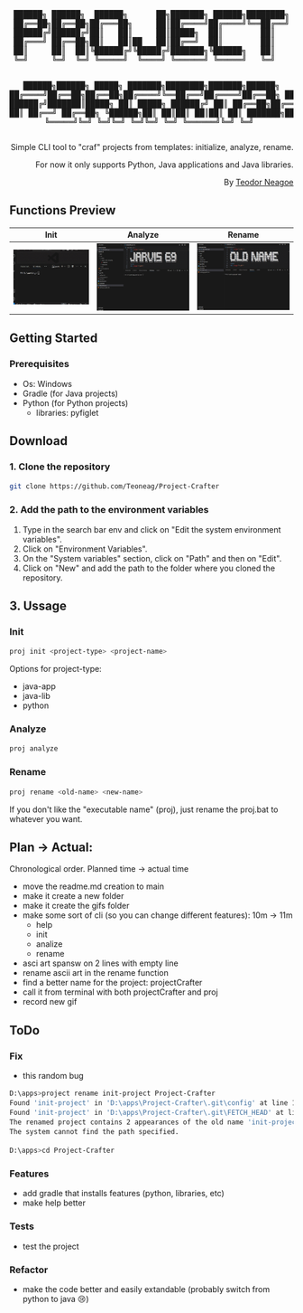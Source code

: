 <div align="center">
<pre>
██████╗ ██████╗  ██████╗      ██╗███████╗ ██████╗████████╗
██╔══██╗██╔══██╗██╔═══██╗     ██║██╔════╝██╔════╝╚══██╔══╝
██████╔╝██████╔╝██║   ██║     ██║█████╗  ██║        ██║   
██╔═══╝ ██╔══██╗██║   ██║██   ██║██╔══╝  ██║        ██║   
██║     ██║  ██║╚██████╔╝╚█████╔╝███████╗╚██████╗   ██║   
╚═╝     ╚═╝  ╚═╝ ╚═════╝  ╚════╝ ╚══════╝ ╚═════╝   ╚═╝   
                                                          
 ██████╗██████╗  █████╗ ███████╗████████╗███████╗██████╗ 
██╔════╝██╔══██╗██╔══██╗██╔════╝╚══██╔══╝██╔════╝██╔══██╗
██║     ██████╔╝███████║█████╗     ██║   █████╗  ██████╔╝
██║     ██╔══██╗██╔══██║██╔══╝     ██║   ██╔══╝  ██╔══██╗
╚██████╗██║  ██║██║  ██║██║        ██║   ███████╗██║  ██║
 ╚═════╝╚═╝  ╚═╝╚═╝  ╚═╝╚═╝        ╚═╝   ╚══════╝╚═╝  ╚═╝
</pre>
<div align="right">
Simple CLI tool to "craf" projects from templates: initialize, analyze, rename.

For now it only supports Python, Java applications and Java libraries.

By [Teodor Neagoe](https://github.com/Teoneag)
</div>
</div>

## Functions Preview

| Init | Analyze | Rename |
|------|---------|--------|
| <img src="gifs/Project-Crafter Preview init.gif" alt="Project-Crafter init"/> | <img src="gifs/Project-Crafter Preview analyze.gif" alt="Project-Crafter analyze"/> | <img src="gifs/Project-Crafter Preview rename.gif" alt="Project-Crafter rename"/> |


## Getting Started

### Prerequisites

- Os: Windows
- Gradle (for Java projects)
- Python (for Python projects)
  - libraries: pyfiglet

## Download

### 1. Clone the repository

```bash
git clone https://github.com/Teoneag/Project-Crafter
```

### 2. Add the path to the environment variables

1. Type in the search bar env and click on "Edit the system environment variables".
2. Click on "Environment Variables".
3. On the "System variables" section, click on "Path" and then on "Edit".
4. Click on "New" and add the path to the folder where you cloned the repository.

## 3. Ussage

### Init

```bash
proj init <project-type> <project-name>
```
Options for project-type:
- java-app
- java-lib
- python

### Analyze

```bash
proj analyze
```

### Rename

```bash
proj rename <old-name> <new-name>
```

If you don't like the "executable name" (proj), just rename the proj.bat to whatever you want.

## Plan -> Actual: 

Chronological order. Planned time -> actual time
- move the readme.md creation to main
- make it create a new folder
- make it create the gifs folder
- make some sort of cli (so you can change different features): 10m -> 11m
  - help
  - init <type> <name>
  - analize
  - rename <oldName> <newName>
- asci art spansw on 2 lines with empty line
- rename ascii art in the rename function
- find a better name for the project: projectCrafter
- call it from terminal with both projectCrafter and proj
- record new gif

## ToDo

### Fix

- this random bug
```bash
D:\apps>project rename init-project Project-Crafter
Found 'init-project' in 'D:\apps\Project-Crafter\.git\config' at line 182.
Found 'init-project' in 'D:\apps\Project-Crafter\.git\FETCH_HEAD' at line 86.
The renamed project contains 2 appearances of the old name 'init-project'.
The system cannot find the path specified.

D:\apps>cd Project-Crafter
```
### Features

- add gradle that installs features (python, libraries, etc)
- make help better

### Tests

- test the project

### Refactor

- make the code better and easily extandable (probably switch from python to java 😢)